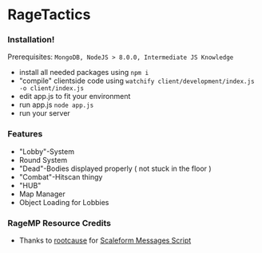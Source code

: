 # RageTactics

### Installation!

  Prerequisites: `MongoDB, NodeJS > 8.0.0, Intermediate JS Knowledge`
  - install all needed packages using `npm i`
  - "compile" clientside code using `watchify client/development/index.js -o client/index.js`
  - edit app.js to fit your environment
  - run app.js `node app.js`
  - run your server
  
### Features
- "Lobby"-System
- Round System
- "Dead"-Bodies displayed properly ( not stuck in the floor )
- "Combat"-Hitscan thingy
- "HUB"
- Map Manager
- Object Loading for Lobbies





### RageMP Resource Credits

- Thanks to [rootcause](https://rage.mp/profile/17917-rootcause/) for [Scaleform Messages Script](https://rage.mp/files/file/26-scaleform-messages/)
